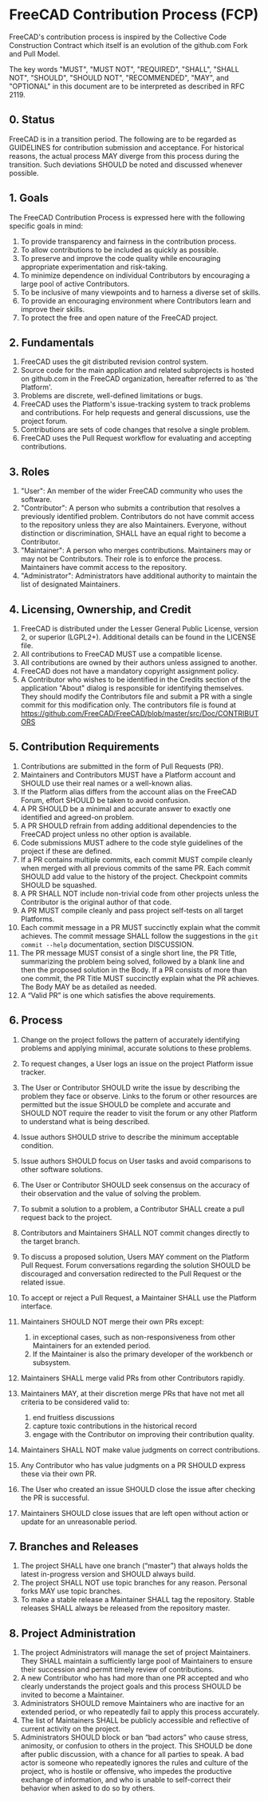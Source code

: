 # FreeCAD Contribution Process (FCP)

FreeCAD's contribution process is inspired by the Collective Code Construction Contract which itself is an evolution of the github.com Fork and Pull Model.

The key words "MUST", "MUST NOT", "REQUIRED", "SHALL", "SHALL NOT", "SHOULD", "SHOULD NOT", "RECOMMENDED",  "MAY", and "OPTIONAL" in this document are to be interpreted as described in RFC 2119.


## 0. Status

FreeCAD is in a transition period. The following are to be regarded as GUIDELINES for contribution submission and acceptance. For historical reasons, the actual process MAY diverge from this process during the transition.  Such deviations SHOULD be noted and discussed whenever possible.

## 1. Goals

The FreeCAD Contribution Process is expressed here with the following specific goals in mind:

1. To provide transparency and fairness in the contribution process.
2. To allow contributions to be included as quickly as possible.
3. To preserve and improve the code quality while encouraging appropriate experimentation and risk-taking.
4. To minimize dependence on individual Contributors by encouraging a large pool of active Contributors.
5. To be inclusive of many viewpoints and to harness a diverse set of skills.
6. To provide an encouraging environment where Contributors learn and improve their skills.
7. To protect the free and open nature of the FreeCAD project.

## 2. Fundamentals

1. FreeCAD uses the git distributed revision control system.
2. Source code for the main application and related subprojects is hosted on github.com in the FreeCAD organization, hereafter referred to as 'the Platform'.
3. Problems are discrete, well-defined limitations or bugs.
4. FreeCAD uses the Platform's issue-tracking system to track problems and contributions.  For help requests and general discussions, use the project forum. 
5. Contributions are sets of code changes that resolve a single problem.
6. FreeCAD uses the Pull Request workflow for evaluating and accepting contributions.

## 3. Roles
1. "User": An member of the wider FreeCAD community who uses the software.
2. "Contributor":  A person who submits a contribution that resolves a previously identified problem. Contributors do not have commit access to the repository unless they are also Maintainers. Everyone, without distinction or discrimination, SHALL have an equal right to become a Contributor.
3. "Maintainer": A person who merges contributions. Maintainers may or may not be Contributors. Their role is to enforce the process. Maintainers have commit access to the repository.
4. "Administrator": Administrators have additional authority to maintain the list of designated Maintainers.

## 4. Licensing, Ownership, and Credit
1. FreeCAD is distributed under the Lesser General Public License, version 2, or superior (LGPL2+).  Additional details can be found in the LICENSE file.
2. All contributions to FreeCAD MUST use a compatible license.
3. All contributions are owned by their authors unless assigned to another.
4. FreeCAD does not have a mandatory copyright assignment policy.
5. A Contributor who wishes to be identified in the Credits section of the application "About" dialog is responsible for identifying themselves. They should modify the Contributors file and submit a PR with a single commit for this modification only. The contributors file is found at https://github.com/FreeCAD/FreeCAD/blob/master/src/Doc/CONTRIBUTORS 

## 5. Contribution Requirements

1. Contributions are submitted in the form of Pull Requests (PR).
2. Maintainers and Contributors MUST have a Platform account and SHOULD use their real names or a well-known alias. 
3. If the Platform alias differs from the account alias on the FreeCAD Forum, effort SHOULD be taken to avoid confusion.
4. A PR SHOULD be a minimal and accurate answer to exactly one identified and agreed-on problem.
5. A PR SHOULD refrain from adding additional dependencies to the FreeCAD project unless no other option is available.
6. Code submissions MUST adhere to the code style guidelines of the project if these are defined.
7. If a PR contains multiple commits, each commit MUST compile cleanly when merged with all previous commits of the same PR. Each commit SHOULD add value to the history of the project. Checkpoint commits SHOULD be squashed.
8. A PR SHALL NOT include non-trivial code from other projects unless the Contributor is the original author of that code.
9. A PR MUST compile cleanly and pass project self-tests on all target Platforms.
10. Each commit message in a PR MUST succinctly explain what the commit achieves. The commit message SHALL follow the suggestions in the `git commit --help` documentation, section DISCUSSION.
11. The PR message MUST consist of a single short line, the PR Title, summarizing the problem being solved, followed by a blank line and then the proposed solution in the Body. If a PR consists of more than one commit, the PR Title MUST succinctly explain what the PR achieves. The Body MAY be as detailed as needed.
12. A “Valid PR” is one which satisfies the above requirements.

## 6. Process

1. Change on the project follows the pattern of accurately identifying problems and applying minimal, accurate solutions to these problems.
2. To request changes, a User logs an issue on the project Platform issue tracker.
3. The User or Contributor SHOULD write the issue by describing the problem they face or observe. Links to the forum or other resources are permitted but the issue SHOULD be complete and accurate and SHOULD NOT require the reader to visit the forum or any other Platform to understand what is being described.
4. Issue authors SHOULD strive to describe the minimum acceptable condition.
5. Issue authors SHOULD focus on User tasks and avoid comparisons to other software solutions.
6. The User or Contributor SHOULD seek consensus on the accuracy of their observation and the value of solving the problem.
7. To submit a solution to a problem, a Contributor SHALL create a pull request back to the project.
8. Contributors and Maintainers SHALL NOT commit changes directly to the target branch.
9. To discuss a proposed solution, Users MAY comment on the Platform Pull Request. Forum conversations regarding the solution SHOULD be discouraged and conversation redirected to the Pull Request or the related issue.
10. To accept or reject a Pull Request, a Maintainer SHALL use the Platform interface.
11. Maintainers SHOULD NOT merge their own PRs except:
    1. in exceptional cases, such as non-responsiveness from other Maintainers for an extended period.
    2. If the Maintainer is also the primary developer of the workbench or subsystem.

12. Maintainers SHALL merge valid PRs from other Contributors rapidly.
13. Maintainers MAY, at their discretion merge PRs that have not met all criteria to be considered valid to:
    1. end fruitless discussions
    2. capture toxic contributions in the historical record
    3. engage with the Contributor on improving their contribution quality.
14. Maintainers SHALL NOT make value judgments on correct contributions.
15. Any Contributor who has value judgments on a PR SHOULD express these via their own PR.
16. The User who created an issue SHOULD close the issue after checking the PR is successful.
17. Maintainers SHOULD close issues that are left open without action or update for an unreasonable period.

## 7. Branches and Releases

1. The project SHALL have one branch (“master”) that always holds the latest in-progress version and SHOULD always build.
2. The project SHALL NOT use topic branches for any reason. Personal forks MAY use topic branches.
3. To make a stable release a Maintainer SHALL tag the repository. Stable releases SHALL always be released from the repository master.

## 8. Project Administration

1. The project Administrators will manage the set of project Maintainers.  They SHALL maintain a sufficiently large pool of Maintainers to ensure their succession and permit timely review of contributions.
2. A new Contributor who has had more than one PR accepted and who clearly understands the project goals and this process SHOULD be invited to become a Maintainer.
3. Administrators SHOULD remove Maintainers who are inactive for an extended period, or who repeatedly fail to apply this process accurately.
4. The list of Maintainers SHALL be publicly accessible and reflective of current activity on the project.
5. Administrators SHOULD block or ban “bad actors” who cause stress, animosity, or confusion to others in the project. This SHOULD be done after public discussion, with a chance for all parties to speak. A bad actor is someone who repeatedly ignores the rules and culture of the project, who is hostile or offensive, who impedes the productive exchange of information, and who is unable to self-correct their behavior when asked to do so by others.
